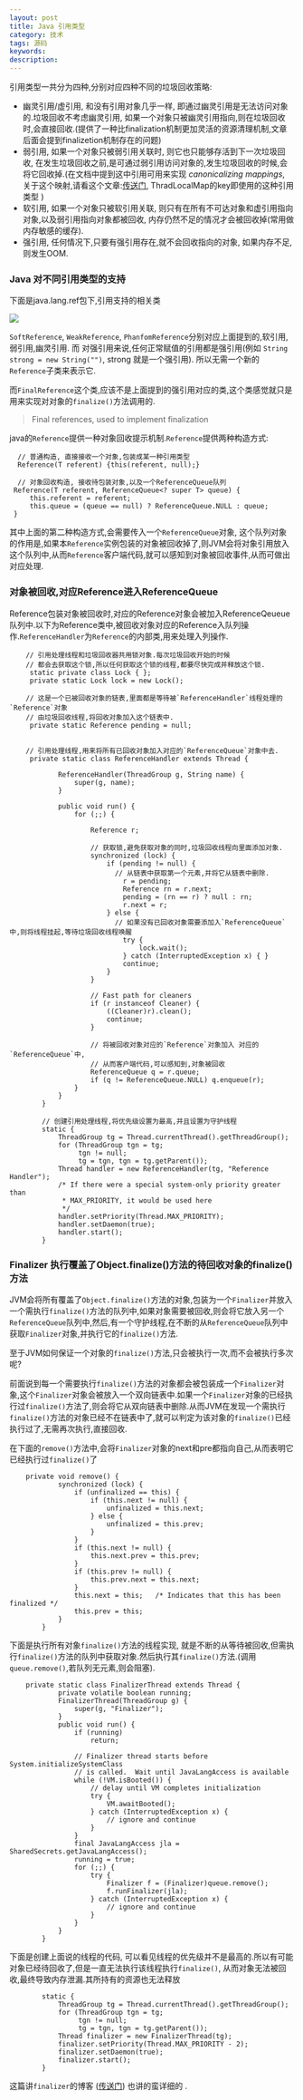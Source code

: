 ```yaml
---
layout: post
title: Java 引用类型
category: 技术
tags: 源码
keywords:
description:
---
```


引用类型一共分为四种,分别对应四种不同的垃圾回收策略:

* 幽灵引用/虚引用, 和没有引用对象几乎一样, 即通过幽灵引用是无法访问对象的.垃圾回收不考虑幽灵引用, 如果一个对象只被幽灵引用指向,则在垃圾回收时,会直接回收.(提供了一种比finalization机制更加灵活的资源清理机制,文章后面会提到finalizetion机制存在的问题)
* 弱引用, 如果一个对象只被弱引用关联时, 则它也只能够存活到下一次垃圾回收, 在发生垃圾回收之前,是可通过弱引用访问对象的,发生垃圾回收的时候,会将它回收掉.(在文档中提到这中引用可用来实现 *canonicalizing mappings*, 关于这个映射,请看这个文章:[传送门](http://wiki.c2.com/?CanonicalizedMapping), ThradLocalMap的key即使用的这种引用类型 )
* 软引用, 如果一个对象只被软引用关联, 则只有在所有不可达对象和虚引用指向对象,以及弱引用指向对象都被回收, 内存仍然不足的情况才会被回收掉(常用做内存敏感的缓存).
* 强引用, 任何情况下,只要有强引用存在,就不会回收指向的对象, 如果内存不足,则发生OOM.

### Java 对不同引用类型的支持

下面是java.lang.ref包下,引用支持的相关类

![](/assets/picture/2016-08-11_reference.png)

`SoftReference`, `WeakReference`, `PhanfomReference`分别对应上面提到的,软引用,弱引用,幽灵引用. 而
对强引用来说,任何正常赋值的引用都是强引用(例如 `String strong = new String("")`, strong 就是一个强引用). 所以无需一个新的`Reference`子类来表示它.

而`FinalReference`这个类,应该不是上面提到的强引用对应的类,这个类感觉就只是用来实现对对象的`finalize()`方法调用的.

> Final references, used to implement finalization

java的`Reference`提供一种对象回收提示机制.`Reference`提供两种构造方式:


      // 普通构造, 直接接收一个对象,包装成某一种引用类型
      Reference(T referent) {this(referent, null);}

      // 对象回收构造, 接收待包装对象,以及一个ReferenceQueue队列
     Reference(T referent, ReferenceQueue<? super T> queue) {
         this.referent = referent;
         this.queue = (queue == null) ? ReferenceQueue.NULL : queue;
     }

其中上面的第二种构造方式,会需要传入一个`ReferenceQueue`对象, 这个队列对象的作用是,如果本`Reference`实例包装的对象被回收掉了,则JVM会将对象引用放入这个队列中,从而`Reference`客户端代码,就可以感知到对象被回收事件,从而可做出对应处理.

### 对象被回收,对应Reference进入ReferenceQueue
 Reference包装对象被回收时,对应的Reference对象会被加入ReferenceQeueue队列中.以下为Reference类中,被回收对象对应的Reference入队列操作.`ReferenceHandler`为`Reference`的内部类,用来处理入列操作.


        // 引用处理线程和垃圾回收器共用锁对象.每次垃圾回收开始的时候
        // 都会去获取这个锁,所以任何获取这个锁的线程,都要尽快完成并释放这个锁.
         static private class Lock { };
         private static Lock lock = new Lock();

        // 这是一个已被回收对象的链表,里面都是等待被`ReferenceHandler`线程处理的`Reference`对象
        // 由垃圾回收线程,将回收对象加入这个链表中.
         private static Reference pending = null;


        // 引用处理线程,用来将所有已回收对象加入对应的`ReferenceQueue`对象中去.
         private static class ReferenceHandler extends Thread {

                ReferenceHandler(ThreadGroup g, String name) {
                    super(g, name);
                }

                public void run() {
                    for (;;) {

                        Reference r;

                        // 获取锁,避免获取对象的同时,垃圾回收线程向里面添加对象.
                        synchronized (lock) {
                            if (pending != null) {
                              // 从链表中获取第一个元素,并将它从链表中删除.
                                r = pending;
                                Reference rn = r.next;
                                pending = (rn == r) ? null : rn;
                                r.next = r;
                            } else {
                              // 如果没有已回收对象需要添加入`ReferenceQueue`中,则将线程挂起,等待垃圾回收线程唤醒
                                try {
                                    lock.wait();
                                } catch (InterruptedException x) { }
                                continue;
                            }
                        }

                        // Fast path for cleaners
                        if (r instanceof Cleaner) {
                            ((Cleaner)r).clean();
                            continue;
                        }

                        // 将被回收对象对应的`Reference`对象加入 对应的`ReferenceQueue`中,
                        // 从而客户端代码,可以感知到,对象被回收
                        ReferenceQueue q = r.queue;
                        if (q != ReferenceQueue.NULL) q.enqueue(r);
                    }
                }
            }

            // 创建引用处理线程,将优先级设置为最高,并且设置为守护线程
            static {
                ThreadGroup tg = Thread.currentThread().getThreadGroup();
                for (ThreadGroup tgn = tg;
                     tgn != null;
                     tg = tgn, tgn = tg.getParent());
                Thread handler = new ReferenceHandler(tg, "Reference Handler");
                /* If there were a special system-only priority greater than
                 * MAX_PRIORITY, it would be used here
                 */
                handler.setPriority(Thread.MAX_PRIORITY);
                handler.setDaemon(true);
                handler.start();
            }

### Finalizer 执行覆盖了Object.finalize()方法的待回收对象的finalize()方法
JVM会将所有覆盖了`Object.finalize()`方法的对象,包装为一个`Finalizer`并放入一个需执行`finalize()`方法的队列中,如果对象需要被回收,则会将它放入另一个`ReferenceQueue`队列中,然后,有一个守护线程,在不断的从`ReferenceQueue`队列中获取`Finalizer`对象,并执行它的`finalize()`方法.

至于JVM如何保证一个对象的`finalize()`方法,只会被执行一次,而不会被执行多次呢?

前面说到每一个需要执行`finalize()`方法的对象都会被包装成一个`Finalizer`对象,这个`Finalizer`对象会被放入一个双向链表中.如果一个`Finalizer`对象的已经执行过`finalize()`方法了,则会将它从双向链表中删除.从而JVM在发现一个需执行`finalize()`方法的对象已经不在链表中了,就可以判定为该对象的`finalize()`已经执行过了,无需再次执行,直接回收.

在下面的`remove()`方法中,会将`Finalizer`对象的next和pre都指向自己,从而表明它已经执行过`finalize()`了

        private void remove() {
                synchronized (lock) {
                    if (unfinalized == this) {
                        if (this.next != null) {
                            unfinalized = this.next;
                        } else {
                            unfinalized = this.prev;
                        }
                    }
                    if (this.next != null) {
                        this.next.prev = this.prev;
                    }
                    if (this.prev != null) {
                        this.prev.next = this.next;
                    }
                    this.next = this;   /* Indicates that this has been finalized */
                    this.prev = this;
                }
            }

下面是执行所有对象`finalize()`方法的线程实现,  就是不断的从等待被回收,但需执行`finalize()`方法的队列中获取对象.然后执行其`finalize()`方法.(调用`queue.remove()`,若队列无元素,则会阻塞).

        private static class FinalizerThread extends Thread {
                private volatile boolean running;
                FinalizerThread(ThreadGroup g) {
                    super(g, "Finalizer");
                }
                public void run() {
                    if (running)
                        return;

                    // Finalizer thread starts before System.initializeSystemClass
                    // is called.  Wait until JavaLangAccess is available
                    while (!VM.isBooted()) {
                        // delay until VM completes initialization
                        try {
                            VM.awaitBooted();
                        } catch (InterruptedException x) {
                            // ignore and continue
                        }
                    }
                    final JavaLangAccess jla = SharedSecrets.getJavaLangAccess();
                    running = true;
                    for (;;) {
                        try {
                            Finalizer f = (Finalizer)queue.remove();
                            f.runFinalizer(jla);
                        } catch (InterruptedException x) {
                            // ignore and continue
                        }
                    }
                }
            }

下面是创建上面说的线程的代码, 可以看见线程的优先级并不是最高的.所以有可能对象已经待回收了,但是一直无法执行该线程执行`finalize()`, 从而对象无法被回收,最终导致内存泄漏.其所持有的资源也无法释放

            static {
                ThreadGroup tg = Thread.currentThread().getThreadGroup();
                for (ThreadGroup tgn = tg;
                     tgn != null;
                     tg = tgn, tgn = tg.getParent());
                Thread finalizer = new FinalizerThread(tg);
                finalizer.setPriority(Thread.MAX_PRIORITY - 2);
                finalizer.setDaemon(true);
                finalizer.start();
            }

这篇讲`finalizer`的博客 ([传送门](http://www.infoq.com/cn/articles/jvm-source-code-analysis-finalreference)) 也讲的蛮详细的 .
